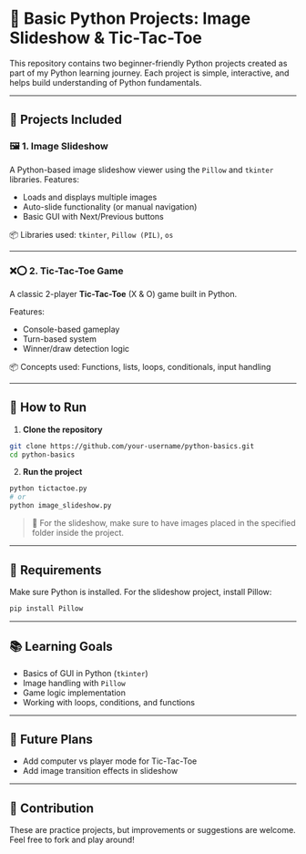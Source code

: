 # 🐍 Basic Python Projects: Image Slideshow & Tic-Tac-Toe

This repository contains two beginner-friendly Python projects created as part of my Python learning journey.
Each project is simple, interactive, and helps build understanding of Python fundamentals.

---

## 📁 Projects Included

### 🖼️ 1. Image Slideshow

A Python-based image slideshow viewer using the `Pillow` and `tkinter` libraries.
Features:

* Loads and displays multiple images
* Auto-slide functionality (or manual navigation)
* Basic GUI with Next/Previous buttons

📦 Libraries used:
`tkinter`, `Pillow (PIL)`, `os`

---

### ❌⭕ 2. Tic-Tac-Toe Game

A classic 2-player **Tic-Tac-Toe** (X & O) game built in Python.

Features:

* Console-based gameplay
* Turn-based system
* Winner/draw detection logic

📦 Concepts used:
Functions, lists, loops, conditionals, input handling

---

## 🚀 How to Run

1. **Clone the repository**

```bash
git clone https://github.com/your-username/python-basics.git
cd python-basics
```

2. **Run the project**

```bash
python tictactoe.py
# or
python image_slideshow.py
```

> 🔧 For the slideshow, make sure to have images placed in the specified folder inside the project.

---

## 📌 Requirements

Make sure Python is installed.
For the slideshow project, install Pillow:

```bash
pip install Pillow
```

---

## 📚 Learning Goals

* Basics of GUI in Python (`tkinter`)
* Image handling with `Pillow`
* Game logic implementation
* Working with loops, conditions, and functions

---

## 🧠 Future Plans

* Add computer vs player mode for Tic-Tac-Toe
* Add image transition effects in slideshow

---

## 🤝 Contribution

These are practice projects, but improvements or suggestions are welcome.
Feel free to fork and play around!
